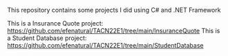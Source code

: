 This repository contains some projects I did using C# and .NET Framework

This is a Insurance Quote project: https://github.com/efenatural/TACN22E1/tree/main/InsuranceQuote
This is a Student Database project: https://github.com/efenatural/TACN22E1/tree/main/StudentDatabase
